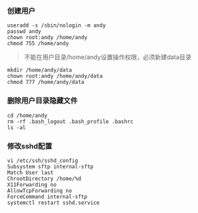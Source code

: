 
### 创建用户
```
useradd -s /sbin/nologin -m andy
passwd andy
chown root:andy /home/andy
chmod 755 /home/andy
```
> 不能在用户目录/home/andy设置操作权限，必须新建data目录
```
mkdir /home/andy/data
chown root:andy /home/andy/data
chmod 777 /home/andy/data
```
### 删除用户目录隐藏文件
```
cd /home/andy
rm -rf .bash_logout .bash_profile .bashrc
ls -al
```
### 修改sshd配置
```
vi /etc/ssh/sshd_config
Subsystem sftp internal-sftp
Match User last
ChrootDirectory /home/%d
X11Forwarding no
AllowTcpForwarding no
ForceCommand internal-sftp
systemctl restart sshd.service
```